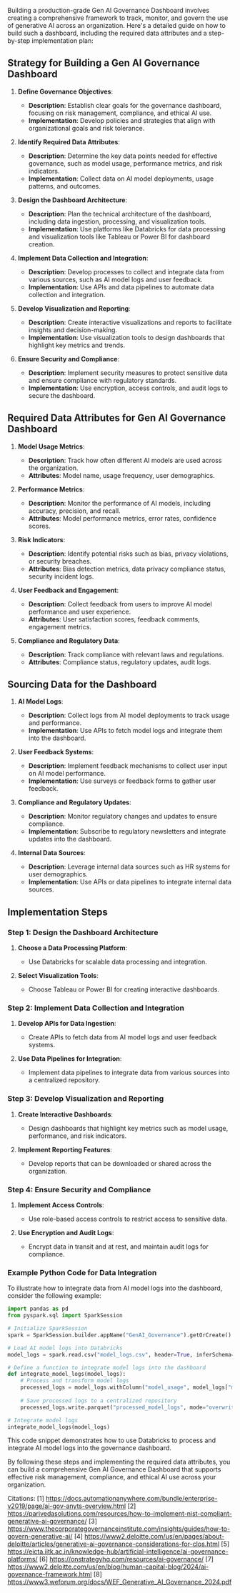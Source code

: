 Building a production-grade Gen AI Governance Dashboard involves creating a comprehensive framework to track, monitor, and govern the use of generative AI across an organization. Here's a detailed guide on how to build such a dashboard, including the required data attributes and a step-by-step implementation plan:

## Strategy for Building a Gen AI Governance Dashboard

1. **Define Governance Objectives**:
   - **Description**: Establish clear goals for the governance dashboard, focusing on risk management, compliance, and ethical AI use.
   - **Implementation**: Develop policies and strategies that align with organizational goals and risk tolerance.

2. **Identify Required Data Attributes**:
   - **Description**: Determine the key data points needed for effective governance, such as model usage, performance metrics, and risk indicators.
   - **Implementation**: Collect data on AI model deployments, usage patterns, and outcomes.

3. **Design the Dashboard Architecture**:
   - **Description**: Plan the technical architecture of the dashboard, including data ingestion, processing, and visualization tools.
   - **Implementation**: Use platforms like Databricks for data processing and visualization tools like Tableau or Power BI for dashboard creation.

4. **Implement Data Collection and Integration**:
   - **Description**: Develop processes to collect and integrate data from various sources, such as AI model logs and user feedback.
   - **Implementation**: Use APIs and data pipelines to automate data collection and integration.

5. **Develop Visualization and Reporting**:
   - **Description**: Create interactive visualizations and reports to facilitate insights and decision-making.
   - **Implementation**: Use visualization tools to design dashboards that highlight key metrics and trends.

6. **Ensure Security and Compliance**:
   - **Description**: Implement security measures to protect sensitive data and ensure compliance with regulatory standards.
   - **Implementation**: Use encryption, access controls, and audit logs to secure the dashboard.

## Required Data Attributes for Gen AI Governance Dashboard

1. **Model Usage Metrics**:
   - **Description**: Track how often different AI models are used across the organization.
   - **Attributes**: Model name, usage frequency, user demographics.

2. **Performance Metrics**:
   - **Description**: Monitor the performance of AI models, including accuracy, precision, and recall.
   - **Attributes**: Model performance metrics, error rates, confidence scores.

3. **Risk Indicators**:
   - **Description**: Identify potential risks such as bias, privacy violations, or security breaches.
   - **Attributes**: Bias detection metrics, data privacy compliance status, security incident logs.

4. **User Feedback and Engagement**:
   - **Description**: Collect feedback from users to improve AI model performance and user experience.
   - **Attributes**: User satisfaction scores, feedback comments, engagement metrics.

5. **Compliance and Regulatory Data**:
   - **Description**: Track compliance with relevant laws and regulations.
   - **Attributes**: Compliance status, regulatory updates, audit logs.

## Sourcing Data for the Dashboard

1. **AI Model Logs**:
   - **Description**: Collect logs from AI model deployments to track usage and performance.
   - **Implementation**: Use APIs to fetch model logs and integrate them into the dashboard.

2. **User Feedback Systems**:
   - **Description**: Implement feedback mechanisms to collect user input on AI model performance.
   - **Implementation**: Use surveys or feedback forms to gather user feedback.

3. **Compliance and Regulatory Updates**:
   - **Description**: Monitor regulatory changes and updates to ensure compliance.
   - **Implementation**: Subscribe to regulatory newsletters and integrate updates into the dashboard.

4. **Internal Data Sources**:
   - **Description**: Leverage internal data sources such as HR systems for user demographics.
   - **Implementation**: Use APIs or data pipelines to integrate internal data sources.

## Implementation Steps

### Step 1: Design the Dashboard Architecture

1. **Choose a Data Processing Platform**:
   - Use Databricks for scalable data processing and integration.

2. **Select Visualization Tools**:
   - Choose Tableau or Power BI for creating interactive dashboards.

### Step 2: Implement Data Collection and Integration

1. **Develop APIs for Data Ingestion**:
   - Create APIs to fetch data from AI model logs and user feedback systems.

2. **Use Data Pipelines for Integration**:
   - Implement data pipelines to integrate data from various sources into a centralized repository.

### Step 3: Develop Visualization and Reporting

1. **Create Interactive Dashboards**:
   - Design dashboards that highlight key metrics such as model usage, performance, and risk indicators.

2. **Implement Reporting Features**:
   - Develop reports that can be downloaded or shared across the organization.

### Step 4: Ensure Security and Compliance

1. **Implement Access Controls**:
   - Use role-based access controls to restrict access to sensitive data.

2. **Use Encryption and Audit Logs**:
   - Encrypt data in transit and at rest, and maintain audit logs for compliance.

### Example Python Code for Data Integration

To illustrate how to integrate data from AI model logs into the dashboard, consider the following example:

```python
import pandas as pd
from pyspark.sql import SparkSession

# Initialize SparkSession
spark = SparkSession.builder.appName("GenAI_Governance").getOrCreate()

# Load AI model logs into Databricks
model_logs = spark.read.csv("model_logs.csv", header=True, inferSchema=True)

# Define a function to integrate model logs into the dashboard
def integrate_model_logs(model_logs):
    # Process and transform model logs
    processed_logs = model_logs.withColumn("model_usage", model_logs["model_name"].count())
    
    # Save processed logs to a centralized repository
    processed_logs.write.parquet("processed_model_logs", mode="overwrite")

# Integrate model logs
integrate_model_logs(model_logs)
```

This code snippet demonstrates how to use Databricks to process and integrate AI model logs into the governance dashboard.

By following these steps and implementing the required data attributes, you can build a comprehensive Gen AI Governance Dashboard that supports effective risk management, compliance, and ethical AI use across your organization.

Citations:
[1] https://docs.automationanywhere.com/bundle/enterprise-v2019/page/ai-gov-anyts-overview.html
[2] https://parivedasolutions.com/resources/how-to-implement-nist-compliant-generative-ai-governance/
[3] https://www.thecorporategovernanceinstitute.com/insights/guides/how-to-govern-generative-ai/
[4] https://www2.deloitte.com/us/en/pages/about-deloitte/articles/generative-ai-governance-considerations-for-clos.html
[5] https://eicta.iitk.ac.in/knowledge-hub/artificial-intelligence/ai-governance-platforms/
[6] https://onstrategyhq.com/resources/ai-governance/
[7] https://www2.deloitte.com/us/en/blog/human-capital-blog/2024/ai-governance-framework.html
[8] https://www3.weforum.org/docs/WEF_Generative_AI_Governance_2024.pdf
